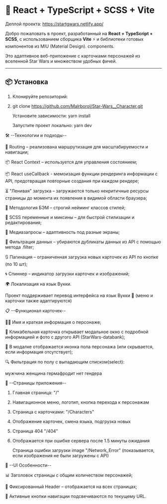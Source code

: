 # 🚀 React + TypeScript + SCSS + Vite

Деплой проекта: https://startgwars.netlify.app/

Добро пожаловать в проект, разработанный на **React + TypeScript + SCSS**, с использованием сборщика **Vite** ⚡️ и библиотеки готовых компонентов из MIU (Material Design).
components.  

Это адаптивное веб-приложение с карточками персонажей из вселенной Star Wars и множеством удобных фичей.

---

## 📦 Установка

1. Клонируйте репозиторий:
2. 
   git clone https://github.com/MalrboroI/Star-Wars__Character.git
   
   Установите зависимости: yarn install

   Запустите проект локально: yarn dev

🛠️ --Технологии и подходы--

🔀 Routing – реализована маршрутизация для масштабируемости и навигации;

📦 React Context – используется для управления состоянием;

📦 React useCallback - мемоизация функции рендеринга информации с API, предотвращая повторные создания при каждом рендере;

⏳ "Ленивая" загрузка – загружаются только некритичные ресурсы страницы до момента их появления в видимой области браузера;

🎯 Методология БЭМ – строгий нейминг классов стилей;

🧩 SCSS переменные и миксины – для быстрой стилизации и редактирования;

📱 Медиазапросы – адаптивность под разные экраны;

🔄 Фильтрация данных – убираются дубликаты данных из API с помощью метода .filter;

🔃 Пагинация – ограниченная загрузка новых карточек из API по кнопке (по 10 шт);

🌀 Спиннер – индикатор загрузки карточек и изображений;

🌍 Локализация на язык Вукки.

Проект поддерживает перевод интерфейса на язык Вукки 🌌
(меню и карточки также адаптируются)

📋 --Функционал карточек--

🧑‍🚀 Имя и краткая информация о персонаже;

📸 Кликабельная карточка открывает модальное окно с подробной информацией и фото с другого API (StarWars-databank);

🚻 В модалке отображается иконка пола персонажа (или скрывается, если информация отсутствует);

🔍 Фильтрация по полу с выпадающим списком(select):

мужчина
женщина
гермафродит
нет гендера

🧭 --Страницы приложения--

1. Главная страница: "/"

2. Навигационное меню, логотип, кнопка перехода к персонажам
3. 
   Страница с карточками: "/Characters"

4. Отображение карточек, смена языка, подгрузка новых
5. 
   Страница 404 "/404"

6. Отображается при ошибке сервера после 1.5 минуты ожидания

   Страница ошибки загрузки image "/Network_Error" (показывается, если изображения не были загружены с API)

🧭 --UI Особенности--

📊 Заголовок страницы с общим количеством персонажей;

📌 Фиксированный Header – отображается на всех страницах;

🔗 Активные кнопки навигации подсвечиваются по текущему URL.
